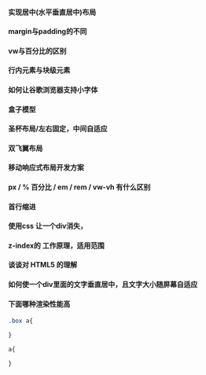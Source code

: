 #### 实现居中(水平垂直居中)布局

#### margin与padding的不同

#### vw与百分比的区别

#### 行内元素与块级元素

#### 如何让谷歌浏览器支持小字体

#### 盒子模型

#### 圣杯布局/左右固定，中间自适应

#### 双飞翼布局

#### 移动响应式布局开发方案

#### px / % 百分比 / em / rem / vw-vh 有什么区别

#### 首行缩进

#### 使用css 让一个div消失，

#### z-index的 工作原理，适用范围

#### 谈谈对 HTML5 的理解

#### 如何使一个div里面的文字垂直居中，且文字大小随屏幕自适应

#### 下面哪种渲染性能高

```css
.box a{

}

a{

}
```